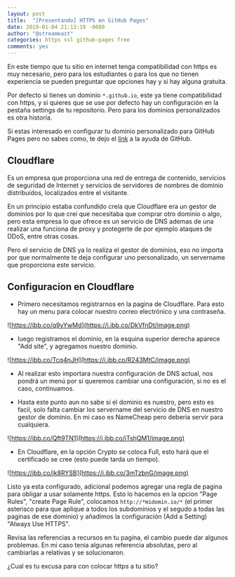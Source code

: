 ```yaml
---
layout: post
title:  "[Presentando] HTTPS en GitHub Pages"
date: 2019-01-04 21:13:19 -0600
author: "@streameast"
categories: https ssl github-pages free
comments: yes
---
```


En este tiempo que tu sitio en internet tenga compatibilidad con https es muy
necesario, pero para los estudiantes o para los que no tienen experiencia se pueden
preguntar que opciones hay y si hay alguna gratuita.

Por defecto si tienes un dominio `*.github.io`, este ya tiene compatibilidad con
https, y si quieres que se use por defecto hay un configuración en la pestaña
settings de tu repositorio. Pero para los dominios personalizados es otra historia.

Si estas interesado en configurar tu dominio personalizado para GitHub Pages pero
no sabes como, te dejo el [link](https://help.github.com/articles/quick-start-setting-up-a-custom-domain/)
a la ayuda de GitHub.

## Cloudflare

Es un empresa que proporciona una red de entrega de contenido, servicios de seguridad
de Internet y servicios de servidores de nombres de dominio distribuidos, localizados
entre el visitante.

En un principio estaba confundido creía que Cloudflare era un gestor de dominios
por lo que creí que necesitaba que comprar otro dominio o algo, pero esta empresa
lo que ofrece es un servicio de DNS ademas de una realizar una funciona de proxy y
protegerte de por ejemplo ataques de DDoS, entre otras cosas.

Pero el servicio de DNS ya lo realiza el gestor de dominios, eso no importa por que
normalmente te deja configurar uno personalizado, un servername que proporciona
este servicio.

## Configuracion en Cloudflare

* Primero necesitamos registrarnos en la pagina de Cloudflare. Para esto hay un
menu para colocar nuestro correo electrónico y una contraseña.

![https://ibb.co/q9yYwMd](https://i.ibb.co/DkVfnDt/image.png)

* luego registramos el dominio, en la esquina superior derecha aparece "Add site",
y agregamos nuestro dominio.

![https://ibb.co/Tcq4nJH](https://i.ibb.co/R243MtC/image.png)
* Al realizar esto importara nuestra configuración de DNS actual, nos pondrá un
menú por si queremos cambiar una configuración, si no es el caso, continuamos.

* Hasta este punto aun no sabe si el dominio es nuestro, pero esto es facil, solo
falta cambiar los servername del servicio de DNS en nuestro gestor de dominio. En
mi caso es NameCheap pero deberia servir para cualquiera.

![https://ibb.co/Qft9TN1](https://i.ibb.co/jTshQM1/image.png)

* En Cloudflare, en la opción Crypto se coloca Full, esto hará que el certificado
se cree (esto puede tarda un tiempo).

![https://ibb.co/jk8RYSB](https://i.ibb.co/3mTzbnG/image.png)

Listo ya esta configurado, adicional podemos agregar una regla de pagina para
obligar a usar solamente https. Esto lo hacemos en la opcion "Page Rules", "create
Page Rule", colocamos `http://*midomin.io/*` (el primer asterisco para que aplique
a todos los subdominios y el segudo a todas las paginas de ese dominio) y añadimos
la configuración (Add a Setting) "Always Use HTTPS".

Revisa las referencias a recursos en tu pagina, el cambio puede dar algunos problemas.
En mi caso tenia algunas referencia absolutas, pero al cambiarlas a relativas y se
solucionaron.

¿Cual es tu excusa para con colocar https a tu sitio?
